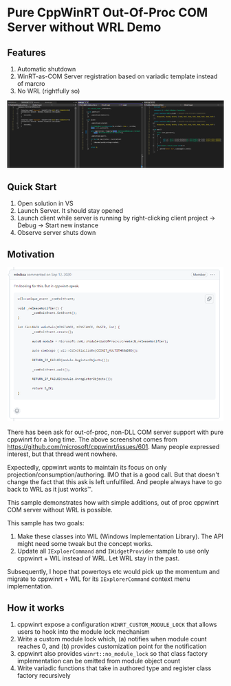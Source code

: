 ﻿# Pure CppWinRT Out-Of-Proc COM Server without WRL Demo

## Features

1. Automatic shutdown
2. WinRT-as-COM Server registration based on variadic template instead of marcro
3. No WRL (rightfully so)
 
![hero-banner.png](hero-banner.png)

## Quick Start

1. Open solution in VS
2. Launch Server. It should stay opened
3. Launch client while server is running by right-clicking client project -> Debug -> Start new instance
4. Observe server shuts down

## Motivation

![cppwinrt-com-server-ask.png](cppwinrt-com-server-ask.png)

There has been ask for out-of-proc, non-DLL COM server support with pure cppwinrt for a long time. The above screenshot comes from https://github.com/microsoft/cppwinrt/issues/601. Many people expressed interest, but that thread went nowhere.

Expectedly, cppwinrt wants to maintain its focus on only projection/consumption/authoring. IMO that is a good call. But that doesn't change the fact that this ask is left unfulfiled. And people always have to go back to WRL as it just works™️.

This sample demonstrates how with simple additions, out of proc cppwinrt COM server without WRL is possible.

This sample has two goals:
1. Make these classes into WIL (Windows Implementation Library). The API might need some tweak but the concept works.
2. Update all `IExploerCommand` and `IWidgetProvider` sample to use only cppwinrt + WIL instead of WRL. Let WRL stay in the past.

Subsequently, I hope that powertoys etc would pick up the momentum and migrate to cppwinrt + WIL for its `IExplorerCommand` context menu implementation.

## How it works

1. cppwinrt expose a configuration `WINRT_CUSTOM_MODULE_LOCK` that allows users to hook into the module lock mechanism
2. Write a custom module lock which, (a) notifies when module count reaches 0, and (b) provides customization point for the notification
3. cppwinrt also provides `winrt::no_module_lock` so that class factory implementation can be omitted from module object count
4. Write variadic functions that take in authored type and register class factory recursively
